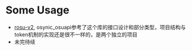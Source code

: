 # Some Usage

- [rosu-v2](https://crates.io/crates/rosu-v2), osynic_osuapi参考了这个库的接口设计和部分类型，项目结构与token机制的实现还是很不一样的，是两个独立的项目
- 未完待续
